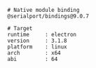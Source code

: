    # Native module binding
    @serialport/bindings@9.0.7

    # Target
    runtime     : electron
    version     : 3.1.8
    platform    : linux
    arch        : x64
    abi         : 64
